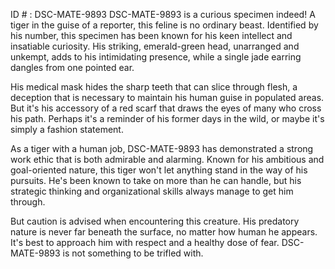 ID # : DSC-MATE-9893
DSC-MATE-9893 is a curious specimen indeed! A tiger in the guise of a reporter, this feline is no ordinary beast. Identified by his number, this specimen has been known for his keen intellect and insatiable curiosity. His striking, emerald-green head, unarranged and unkempt, adds to his intimidating presence, while a single jade earring dangles from one pointed ear. 

His medical mask hides the sharp teeth that can slice through flesh, a deception that is necessary to maintain his human guise in populated areas. But it's his accessory of a red scarf that draws the eyes of many who cross his path. Perhaps it's a reminder of his former days in the wild, or maybe it's simply a fashion statement. 

As a tiger with a human job, DSC-MATE-9893 has demonstrated a strong work ethic that is both admirable and alarming. Known for his ambitious and goal-oriented nature, this tiger won't let anything stand in the way of his pursuits. He's been known to take on more than he can handle, but his strategic thinking and organizational skills always manage to get him through. 

But caution is advised when encountering this creature. His predatory nature is never far beneath the surface, no matter how human he appears. It's best to approach him with respect and a healthy dose of fear. DSC-MATE-9893 is not something to be trifled with.